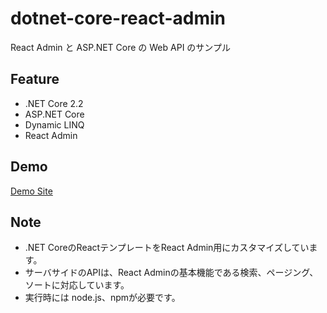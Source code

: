 # dotnet-core-react-admin
React Admin と ASP.NET Core の Web API のサンプル

## Feature
- .NET Core 2.2
- ASP.NET Core
- Dynamic LINQ
- React Admin

## Demo
[Demo Site](https://dotnet-core-react-admin.azurewebsites.net/)

## Note
- .NET CoreのReactテンプレートをReact Admin用にカスタマイズしています。
- サーバサイドのAPIは、React Adminの基本機能である検索、ページング、ソートに対応しています。
- 実行時には node.js、npmが必要です。
